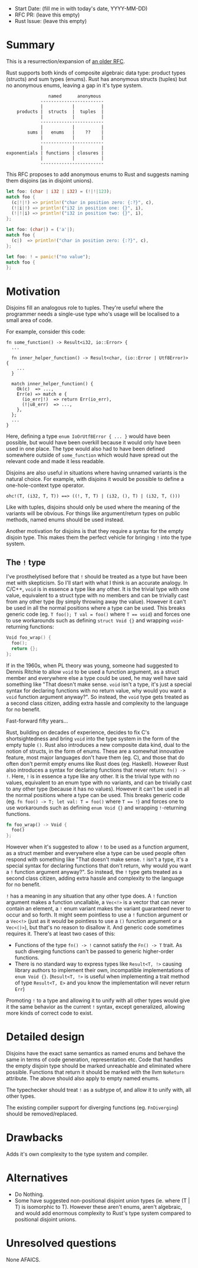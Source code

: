 - Start Date: (fill me in with today's date, YYYY-MM-DD)
- RFC PR: (leave this empty)
- Rust Issue: (leave this empty)

# Summary

This is a resurrection/expansion of [an older RFC](https://github.com/rust-lang/rust/issues/8277).

Rust supports both kinds of composite algebraic data type: product types
(structs) and sum types (enums). Rust has anonymous structs (tuples) but no
anonymous enums, leaving a gap in it's type system.

                    named      anonymous
                 ------------------------
                 |           |          |
        products |  structs  |  tuples  |
                 |           |          |
                 ------------------------
                 |           |          |
            sums |   enums   |    ??    |
                 |           |          |
                 ------------------------
                 |           |          |
    exponentials | functions | closures |
                 |           |          |
                 ------------------------

This RFC proposes to add anonymous enums to Rust and suggests naming them
disjoins (as in disjoint unions).

```rust
let foo: (char | i32 | i32) = (!|!|123);
match foo {
  (c|!|!) => println!("char in position zero: {:?}", c),
  (!|i|!) => println!("i32 in position one: {}", i),
  (!|!|i) => println!("i32 in position two: {}", i),
};

let foo: (char|) = ('a'|);
match foo {
  (c|)  => println!("char in position zero: {:?}", c),
};

let foo: ! = panic!("no value");
match foo {
};

```

# Motivation

Disjoins fill an analogous role to tuples. They're useful where the programmer needs a single-use type who's usage will be localised to a small area of code.

For example, consider this code:

```
fn some_function() -> Result<i32, io::Error> {
  ...

  fn inner_helper_function() -> Result<char, (io::Error | Utf8Error)> {
    ...
  }

  match inner_helper_function() {
    Ok(c)  => ...,
    Err(e) => match e {
      (io_err|!)  => return Err(io_err),
      (!|u8_err)  => ...,
    },
  };
  ...
}
```

Here, defining a type `enum IoOrUtf8Error { ... }` would have been possible,
but would have been overkill because it would only have been used in one place.
The type would also had to have been defined somewhere outside of
`some_function` which would have spread out the relevant code and made it less
readable.

Disjoins are also useful in situations where having unnamed variants is the
natural choice. For example, with disjoins it would be possible to define a
one-hole-context type operator.

    ohc!(T, (i32, T, T)) ==> ((!, T, T) | (i32, (), T) | (i32, T, ()))

Like with tuples, disjoins should only be used where the meaning of the
variants will be obvious. For things like argument/return types on public
methods, named enums should be used instead.

Another motivation for disjoins is that they require a syntax for the empty
disjoin type. This makes them the perfect vehicle for bringing `!` into the
type system.

## The `!` type

I've prosthelytised before that `!` should be treated as a type but have been met
with skepticism. So I'll start with what I think is an accurate analogy. In
C/C++, `void` is in essence a type like any other. It is the trivial type with
one value, equivalent to a struct type with no members and can be trivially
cast from any other type (by simply throwing away the value).  However it can't
be used in all the normal positions where a type can be used. This breaks
generic code (eg. `T foo(); T val = foo()` where `T == void`) and forces one to
use workarounds such as defining `struct Void {}` and wrapping `void`-returning
functions:
  
```c
Void foo_wrap() {
  foo();
  return {};
};
```

If in the 1960s, when PL theory was young, someone had suggested to Dennis
Ritchie to allow `void` to be used a function argument, as a struct member and
everywhere else a type could be used, he may well have said something like
"That doesn't make sense. `void` isn't a type, it's just a special syntax for
declaring functions with no return value, why would you want a `void` function
argument anyway?". So instead, the `void` type gets treated as a second class
citizen, adding extra hassle and complexity to the language for no benefit.
  
Fast-forward fifty years...

Rust, building on decades of experience, decides to fix C's shortsightedness
and bring `void` into the type system in the form of the empty tuple `()`.
Rust also introduces a new composite data kind, dual to the notion of structs,
in the form of enums. These are a somewhat innovative feature, most major
languages don't have them (eg. C), and those that do often don't permit empty
enums like Rust does (eg. Haskell). However Rust also introduces a syntax for
declaring functions that never return: `fn() -> !`. Here, `!` is in essence a
type like any other. It is the trivial type with no values, equivalent to an
enum type with no variants, and can be trivially cast to any other type
(because it has no values).  However it can't be used in all the normal
positions where a type can be used. This breaks generic code (eg. `fn foo() ->
T; let val: T = foo()` where `T == !`) and forces one to use workarounds such
as defining `enum Void {}` and wrapping `!`-returning functions.

```rust
fn foo_wrap() -> Void {
  foo()
};
```

However when it's suggested to allow `!` to be used as a function argument, as
a struct member and everywhere else a type can be used people often respond
with something like "That doesn't make sense. `!` isn't a type, it's a special
syntax for declaring functions that don't return, why would you want a `!`
function argument anyway?". So instead, the `!` type gets treated as a second
class citizen, adding extra hassle and complexity to the language for no
benefit.

`!` has a meaning in any situation that any other type does. A `!` function
argument makes a function uncallable, a `Vec<!>` is a vector that can never
contain an element, a `!` enum variant makes the variant guaranteed never to
occur and so forth. It might seem pointless to use a `!` function argument or a
`Vec<!>` (just as it would be pointless to use a `()` function argument or a
`Vec<()>`), but that's no reason to disallow it. And generic code sometimes
requires it. There's at least two cases of this:
  * Functions of the type `fn() -> !` cannot satisfy the `Fn() -> T` trait. As
    such diverging functions can't be passed to generic higher-order functions.
  * There is no standard way to express types like `Result<T, !>` causing 
    library authors to implement their own, incompatible implementations of
    `enum Void {}`. (`Result<T, !>` is useful when implementing a trait method
    of type `Result<T, E>` and you know the implementation will never return
    `Err`)

Promoting `!` to a type and allowing it to unify with all other types would
give it the same behavior as the current `!` syntax, except generalized,
allowing more kinds of correct code to exist.

# Detailed design

Disjoins have the exact same semantics as named enums and behave the same in
terms of code generation, representation etc. Code that handles the empty
disjoin type should be marked unreachable and eliminated where possible.
Functions that return it should be marked with the llvm `NoReturn` attribute.
The above should also apply to empty named enums.

The typechecker should treat `!` as a subtype of, and allow it to unify with,
all other types.

The existing compiler support for diverging functions (eg. `FnDiverging`)
should be removed/replaced.

# Drawbacks

Adds it's own complexity to the type system and compiler.

# Alternatives

* Do Nothing.
* Some have suggested non-positional disjoint union types (ie. where (T | T) is
  isomorphic to T). However these aren't enums, aren't algebraic, and would add
  enormous complexity to Rust's type system compared to positional disjoint
  unions.

# Unresolved questions

None AFAICS.

